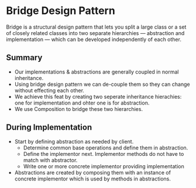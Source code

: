 # Bridge Design Pattern

Bridge is a structural design pattern that lets you split a large class or a set of closely related classes into two separate hierarchies — abstraction and implementation — which can be developed independently of each other.

## Summary

* Our implementations & abstractions are generally coupled in normal inheritance. 
* Using bridge design pattern we can de-couple them so they can change without effecting each other.
* We achieve this feat by creating two seperate inheritance hierachies: one for implementation and ohter one is for abstraction.
* We use Composition to bridge these two hierarchies.

## During Implementation

* Start by defining abstraction as needed by client.
    * Determine common base operations and define them in abstraction.
    * Define the implementor next. Implementor methods do not have to match with abstractor.
    * Write one or more concrete implementor providing implementation
* Abstractions are created by composing them with an instance of concrete implementor which is used by methods in abstractions.
